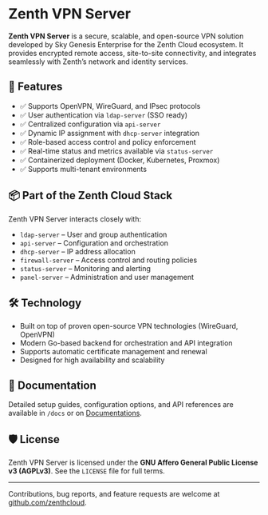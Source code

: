 # Zenth VPN Server

**Zenth VPN Server** is a secure, scalable, and open-source VPN solution developed by Sky Genesis Enterprise for the Zenth Cloud ecosystem. It provides encrypted remote access, site-to-site connectivity, and integrates seamlessly with Zenth’s network and identity services.

## 🔐 Features

- ✅ Supports OpenVPN, WireGuard, and IPsec protocols
- ✅ User authentication via `ldap-server` (SSO ready)
- ✅ Centralized configuration via `api-server`
- ✅ Dynamic IP assignment with `dhcp-server` integration
- ✅ Role-based access control and policy enforcement
- ✅ Real-time status and metrics available via `status-server`
- ✅ Containerized deployment (Docker, Kubernetes, Proxmox)
- ✅ Supports multi-tenant environments

## 📦 Part of the Zenth Cloud Stack

Zenth VPN Server interacts closely with:

- `ldap-server` – User and group authentication
- `api-server` – Configuration and orchestration
- `dhcp-server` – IP address allocation
- `firewall-server` – Access control and routing policies
- `status-server` – Monitoring and alerting
- `panel-server` – Administration and user management

## 🛠️ Technology

- Built on top of proven open-source VPN technologies (WireGuard, OpenVPN)
- Modern Go-based backend for orchestration and API integration
- Supports automatic certificate management and renewal
- Designed for high availability and scalability

## 📖 Documentation

Detailed setup guides, configuration options, and API references are available in `/docs` or on [Documentations](https://docs.zenthcloud.com).

## 🛡️ License

Zenth VPN Server is licensed under the **GNU Affero General Public License v3 (AGPLv3)**. See the `LICENSE` file for full terms.

---

Contributions, bug reports, and feature requests are welcome at [github.com/zenthcloud](https://github.com/zenthcloud).
